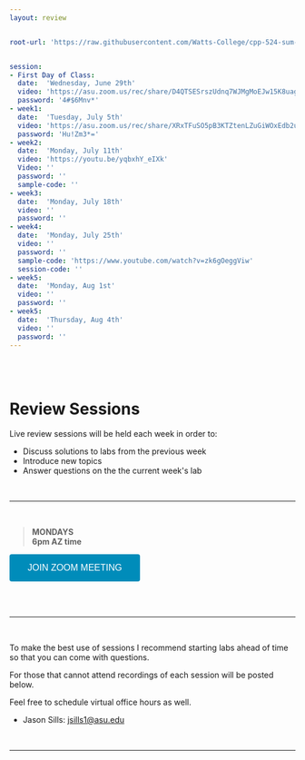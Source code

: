 ```yaml
---
layout: review


root-url: 'https://raw.githubusercontent.com/Watts-College/cpp-524-sum-2022/master/review-sessions/'


session:
- First Day of Class:
  date:  'Wednesday, June 29th'  
  video: 'https://asu.zoom.us/rec/share/D4QTSESrszUdnq7WJMgMoEJw15K8uaggJZh3lYGnsBPLV_3xJvAW-EdP7Hf1SbIu.Gxph20dIo2ZOokMd'
  password: '4#$6Mnv*'
- week1:
  date:  'Tuesday, July 5th'  
  video: 'https://asu.zoom.us/rec/share/XRxTFuSO5pB3KTZtenLZuGiWOxEdb2uMUEv3u4vw0ceaUn38D981CZrIcU2Y6ePR.t_v31FuEEjyMYiui'
  password: 'Hu!Zm3*='
- week2:
  date:  'Monday, July 11th'  
  video: 'https://youtu.be/yqbxhY_eIXk'
  Video: ''
  password: ''
  sample-code: '' 
- week3:
  date:  'Monday, July 18th'  
  video: ''
  password: ''
- week4:
  date:  'Monday, July 25th'  
  video: ''
  password: ''
  sample-code: 'https://www.youtube.com/watch?v=zk6gOeggViw' 
  session-code: '' 
- week5:
  date:  'Monday, Aug 1st'  
  video: ''
  password: ''
- week5:
  date:  'Thursday, Aug 4th'  
  video: ''
  password: ''  
---
```





<br><br>

# Review Sessions 

Live review sessions will be held each week in order to: 

* Discuss solutions to labs from the previous week 
* Introduce new topics 
* Answer questions on the the current week's lab 


<br> 
<hr>
<br>


> **MONDAYS**    
> **6pm AZ time** 

<a href='https://asu.zoom.us/j/5870336502' target=""> <button class="zoom">JOIN ZOOM MEETING</button></a>

<br>



<!--  **Add to your calendar:** <a target="_blank" href=""><img border="0" src="https://www.google.com/calendar/images/ext/gc_button1_en.gif"></a>  -->




<br> 
<hr>
<br>


To make the best use of sessions I recommend starting labs ahead of time so that you can come with questions. 

For those that cannot attend recordings of each session will be posted below. 

Feel free to schedule virtual office hours as well.   

* Jason Sills: jsills1@asu.edu


<br> 
<hr>
<br>
<br>





<style>
.zoom {
  background-color: #008CBA; 
  border: none;
  color: white;
  padding: 15px 32px;
  text-align: center;
  text-decoration: none;
  display: inline-block;
  font-size: 16px;
  border-radius: 4px;
}
</style>



